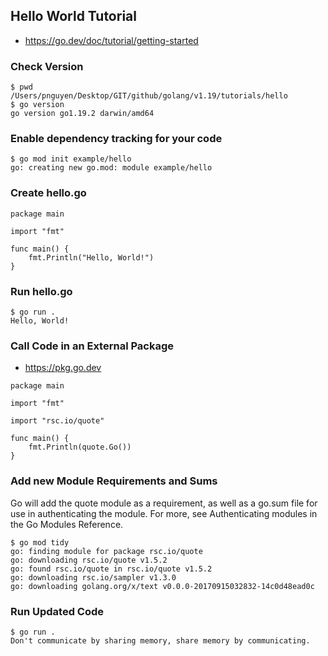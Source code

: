## Hello World Tutorial

* https://go.dev/doc/tutorial/getting-started

### Check Version

```
$ pwd
/Users/pnguyen/Desktop/GIT/github/golang/v1.19/tutorials/hello
$ go version
go version go1.19.2 darwin/amd64
```

### Enable dependency tracking for your code

```
$ go mod init example/hello
go: creating new go.mod: module example/hello
```

### Create hello.go

```
package main

import "fmt"

func main() {
    fmt.Println("Hello, World!")
}
```

### Run hello.go

```
$ go run .
Hello, World!
```

### Call Code in an External Package

* https://pkg.go.dev

```
package main

import "fmt"

import "rsc.io/quote"

func main() {
    fmt.Println(quote.Go())
}
```


### Add new Module Requirements and Sums

Go will add the quote module as a requirement, as well as a go.sum file for use in authenticating the module. For more, see Authenticating modules in the Go Modules Reference. 

```
$ go mod tidy
go: finding module for package rsc.io/quote
go: downloading rsc.io/quote v1.5.2
go: found rsc.io/quote in rsc.io/quote v1.5.2
go: downloading rsc.io/sampler v1.3.0
go: downloading golang.org/x/text v0.0.0-20170915032832-14c0d48ead0c
```

### Run Updated Code

```
$ go run .
Don't communicate by sharing memory, share memory by communicating.
```

